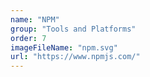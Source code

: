 ```yaml
---
name: "NPM"
group: "Tools and Platforms"
order: 7
imageFileName: "npm.svg"
url: "https://www.npmjs.com/"
---
```

